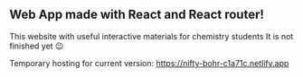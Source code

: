 ## Web App made with React and React router!

This website with useful interactive materials for chemistry students
It is not finished yet :wink:

Temporary hosting for current version:
https://nifty-bohr-c1a71c.netlify.app
